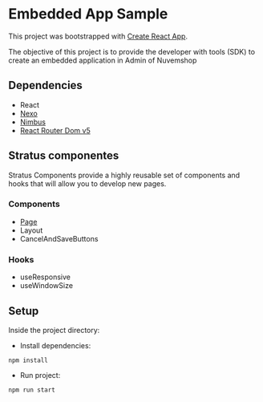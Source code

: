 # Embedded App Sample

This project was bootstrapped with [Create React App](https://github.com/facebook/create-react-app). 

The objective of this project is to provide the developer with tools (SDK) to create an embedded application in Admin of Nuvemshop

## Dependencies
- React
- [Nexo](https://www.npmjs.com/package/@tiendanube/nexo)
- [Nimbus](https://github.com/TiendaNube/design-system-nimbus)
- [React Router Dom v5](https://v5.reactrouter.com/web/guides/quick-start)

## Stratus componentes
Stratus Components provide a highly reusable set of components and hooks that will allow you to develop new pages.

### Components
- [Page](/src/stratus/components/Page/README.md)
- Layout
- CancelAndSaveButtons

### Hooks
- useResponsive
- useWindowSize




## Setup


Inside the project directory:

- Install dependencies:

```
npm install
```

- Run project:

```
npm run start
```
